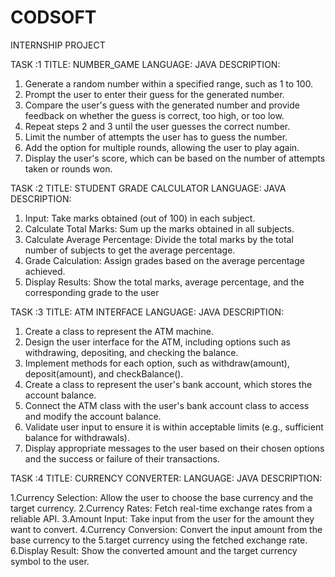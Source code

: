 # CODSOFT
INTERNSHIP PROJECT

TASK :1
TITLE: NUMBER_GAME
LANGUAGE: JAVA
DESCRIPTION: 

1. Generate a random number within a specified range, such as 1 to 100.
2. Prompt the user to enter their guess for the generated number.
3. Compare the user's guess with the generated number and provide feedback on whether the guess
is correct, too high, or too low.
4. Repeat steps 2 and 3 until the user guesses the correct number.
5. Limit the number of attempts the user has to guess the number.
6. Add the option for multiple rounds, allowing the user to play again.
7. Display the user's score, which can be based on the number of attempts taken or rounds won.

TASK :2
TITLE: STUDENT GRADE CALCULATOR
LANGUAGE: JAVA
DESCRIPTION:

1. Input: Take marks obtained (out of 100) in each subject.
2. Calculate Total Marks: Sum up the marks obtained in all subjects.
3. Calculate Average Percentage: Divide the total marks by the total number of subjects to get the average percentage.
4. Grade Calculation: Assign grades based on the average percentage achieved.
5. Display Results: Show the total marks, average percentage, and the corresponding grade to the user

TASK :3
TITLE: ATM INTERFACE
LANGUAGE: JAVA
DESCRIPTION:

1. Create a class to represent the ATM machine.
2. Design the user interface for the ATM, including options such as withdrawing, depositing, and checking the balance.
3. Implement methods for each option, such as withdraw(amount), deposit(amount), and checkBalance().
4. Create a class to represent the user's bank account, which stores the account balance.
5. Connect the ATM class with the user's bank account class to access and modify the account balance.
6. Validate user input to ensure it is within acceptable limits (e.g., sufficient balance for withdrawals).
7. Display appropriate messages to the user based on their chosen options and the success or failure of their transactions.

TASK :4
TITLE: CURRENCY CONVERTER:
LANGUAGE: JAVA
DESCRIPTION:

1.Currency Selection: Allow the user to choose the base currency and the target currency.
2.Currency Rates: Fetch real-time exchange rates from a reliable API.
3.Amount Input: Take input from the user for the amount they want to convert.
4.Currency Conversion: Convert the input amount from the base currency to the
5.target currency using the fetched exchange rate.
6.Display Result: Show the converted amount and the target currency symbol to the user.
